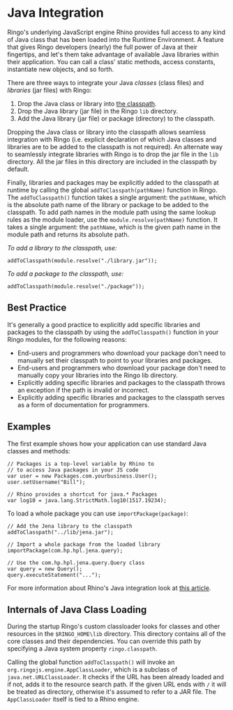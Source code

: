 # Java Integration

Ringo's underlying JavaScript engine Rhino provides full access to any kind of Java class that has been loaded into the Runtime Environment. A feature that gives Ringo developers (nearly) the full power of Java at their fingertips, and let's them take advantage of available Java libraries within their application. You can call a class' static methods, access constants, instantiate new objects, and so forth.

There are three ways to integrate your Java _classes_ (class files) and _libraries_ (jar files) with Ringo:

1. Drop the Java class or library into [the classpath](http://docs.oracle.com/javase/6/docs/technotes/tools/findingclasses.html).
1. Drop the Java library (jar file) in the Ringo `lib` directory.
1. Add the Java library (jar file) or package (directory) to the classpath.

Dropping the Java class or library into the classpath allows seamless integration with Ringo (i.e. explicit declaration of which Java classes and libraries are to be added to the classpath is not required). An alternate way to seamlessly integrate libraries with Ringo is to drop the jar file in the `lib` directory. All the jar files in this directory are included in the classpath by default.

Finally, libraries and packages may be explicitly added to the classpath at runtime by calling the global `addToClasspath(pathName)` function in Ringo. The `addToClasspath()` function takes a single argument: the `pathName`, which is the absolute path name of the library or package to be added to the classpath. To add path names in the module path using the same lookup rules as the module loader, use the `module.resolve(pathName)` function. It takes a single argument: the `pathName`, which is the given path name in the module path and returns its absolute path.

_To add a library to the classpath, use:_

    addToClasspath(module.resolve("./library.jar"));

_To add a package to the classpath, use:_

    addToClasspath(module.resolve("./package"));

## Best Practice

It's generally a good practice to explicitly add specific libraries and packages to the classpath by using the `addToClasspath()` function in your Ringo modules, for the following reasons:

*   End-users and programmers who download your package don't need to manually set their classpath to point to your libraries and packages.
*   End-users and programmers who download your package don't need to manually copy your libraries into the Ringo lib directory.
*   Explicitly adding specific libraries and packages to the classpath throws an exception if the path is invalid or incorrect.
*   Explicitly adding specific libraries and packages to the classpath serves as a form of documentation for programmers.

## Examples

The first example shows how your application can use standard Java classes and methods:

    // Packages is a top-level variable by Rhino to
    // to access Java packages in your JS code
    var user = new Packages.com.yourbusiness.User();
    user.setUsername("Bill");
    
    // Rhino provides a shortcut for java.* Packages
    var log10 = java.lang.StrictMath.log10(1517.19234);

To load a whole package you can use `importPackage(package)`:

    // Add the Jena library to the classpath
    addToClasspath("../lib/jena.jar");
    
    // Import a whole package from the loaded library
    importPackage(com.hp.hpl.jena.query);
    
    // Use the com.hp.hpl.jena.query.Query class
    var query = new Query();
    query.executeStatement("...");

  [JVM]: http://en.wikipedia.org/wiki/Java_Virtual_Machine
  [ENV]: http://en.wikipedia.org/wiki/Environment_variable

For more information about Rhino's Java integration look at [this article](https://developer.mozilla.org/en-US/docs/Scripting_Java).

## Internals of Java Class Loading

During the startup Ringo's custom classloader looks for classes and other resources in the `$RINGO_HOME\lib` directory. This directory contains all of the core classes and their dependencies. You can override this path by specifying a Java system property `ringo.classpath`.

Calling the global function `addToClasspath()` will invoke an `org.ringojs.engine.AppClassLoader`, which is a subclass of `java.net.URLClassLoader`. It checks if the URL has been already loaded and if not, adds it to the resource search path. If the given URL ends with `/` it will be treated as directory, otherwise it's assumed to refer to a JAR file. The `AppClassLoader` itself is tied to a Rhino engine.

